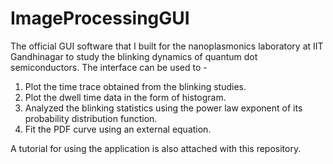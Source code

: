 # ImageProcessingGUI

The official GUI software that I built for the nanoplasmonics laboratory at IIT Gandhinagar to study the blinking dynamics of quantum dot semiconductors.
The interface can be used to -
1. Plot the time trace obtained from the blinking studies.
2. Plot the dwell time data in the form of histogram.
3. Analyzed the blinking statistics using the power law exponent of its probability distribution function.
4. Fit the PDF curve using an external equation.

A tutorial for using the application is also attached with this repository. 
